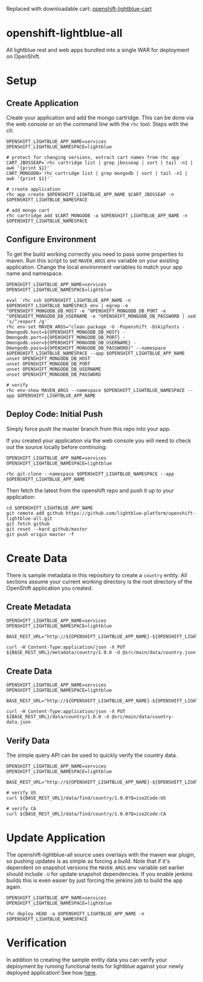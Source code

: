 
Replaced with downloadable cart: [openshift-lightblue-cart](https://github.com/lightblue-platform/openshift-lightblue-cart)

openshift-lightblue-all
=============

All lightblue rest and web apps bundled into a single WAR for deployment on OpenShift.

# Setup

## Create Application
Create your application and add the mongo cartridge.  This can be done via the web console or on the command line with the `rhc` tool.  Steps with the cli:

```
OPENSHIFT_LIGHTBLUE_APP_NAME=services
OPENSHIFT_LIGHTBLUE_NAMESPACE=lightblue

# protect for changing versions, extract cart names from rhc app
CART_JBOSSEAP=`rhc cartridge list | grep jbosseap | sort | tail -n1 | awk '{print $1}'`
CART_MONGODB=`rhc cartridge list | grep mongodb | sort | tail -n1 | awk '{print $1}'`

# create application
rhc app create $OPENSHIFT_LIGHTBLUE_APP_NAME $CART_JBOSSEAP -n $OPENSHIFT_LIGHTBLUE_NAMESPACE

# add mongo cart
rhc cartridge add $CART_MONGODB -a $OPENSHIFT_LIGHTBLUE_APP_NAME -n $OPENSHIFT_LIGHTBLUE_NAMESPACE
```

## Configure Environment
To get the build working correctly you need to pass some properties to maven.  Run this script to set `MAVEN_ARGS` env variable on your existing application.  Change the local environment variables to match your app name and namespace.

```
OPENSHIFT_LIGHTBLUE_APP_NAME=services
OPENSHIFT_LIGHTBLUE_NAMESPACE=lightblue

eval `rhc ssh $OPENSHIFT_LIGHTBLUE_APP_NAME -n $OPENSHIFT_LIGHTBLUE_NAMESPACE env | egrep -e ^OPENSHIFT_MONGODB_DB_HOST -e ^OPENSHIFT_MONGODB_DB_PORT -e ^OPENSHIFT_MONGODB_DB_USERNAME -e ^OPENSHIFT_MONGODB_DB_PASSWORD | sed 's/^/export /g'`
rhc env-set MAVEN_ARGS="clean package -U -Popenshift -DskipTests -Dmongodb.host=${OPENSHIFT_MONGODB_DB_HOST} -Dmongodb.port=${OPENSHIFT_MONGODB_DB_PORT} -Dmongodb.user=${OPENSHIFT_MONGODB_DB_USERNAME} -Dmongodb.pass=${OPENSHIFT_MONGODB_DB_PASSWORD}" --namespace $OPENSHIFT_LIGHTBLUE_NAMESPACE --app $OPENSHIFT_LIGHTBLUE_APP_NAME
unset OPENSHIFT_MONGODB_DB_HOST
unset OPENSHIFT_MONGODB_DB_PORT
unset OPENSHIFT_MONGODB_DB_USERNAME
unset OPENSHIFT_MONGODB_DB_PASSWORD

# verify
rhc env-show MAVEN_ARGS --namespace $OPENSHIFT_LIGHTBLUE_NAMESPACE --app $OPENSHIFT_LIGHTBLUE_APP_NAME
```

## Deploy Code: Initial Push
Simply force push the master branch from this repo into your app.

If you created your application via the web console you will need to check out the source locally before continuing:
```
OPENSHIFT_LIGHTBLUE_APP_NAME=services
OPENSHIFT_LIGHTBLUE_NAMESPACE=lightblue

rhc git-clone --namespace $OPENSHIFT_LIGHTBLUE_NAMESPACE --app $OPENSHIFT_LIGHTBLUE_APP_NAME
```

Then fetch the latest from the openshift repo and push it up to your application:
```
cd $OPENSHIFT_LIGHTBLUE_APP_NAME
git remote add github https://github.com/lightblue-platform/openshift-lightblue-all.git
git fetch github
git reset --hard github/master
git push origin master -f
```

# Create Data
There is sample metadata in this repository to create a `country` entity.
All sections assume your current working directory is the root directory of the OpenShift application you created.

## Create Metadata
```
OPENSHIFT_LIGHTBLUE_APP_NAME=services
OPENSHIFT_LIGHTBLUE_NAMESPACE=lightblue

BASE_REST_URL="http://${OPENSHIFT_LIGHTBLUE_APP_NAME}-${OPENSHIFT_LIGHTBLUE_NAMESPACE}.rhcloud.com/rest"

curl -H Content-Type:application/json -X PUT ${BASE_REST_URL}/metadata/country/1.0.0 -d @src/main/data/country.json
```

## Create Data
```
OPENSHIFT_LIGHTBLUE_APP_NAME=services
OPENSHIFT_LIGHTBLUE_NAMESPACE=lightblue

BASE_REST_URL="http://${OPENSHIFT_LIGHTBLUE_APP_NAME}-${OPENSHIFT_LIGHTBLUE_NAMESPACE}.rhcloud.com/rest"

curl -H Content-Type:application/json -X PUT ${BASE_REST_URL}/data/country/1.0.0 -d @src/main/data/country-data.json
```

## Verify Data
The simple query API can be used to quickly verify the country data.

```
OPENSHIFT_LIGHTBLUE_APP_NAME=services
OPENSHIFT_LIGHTBLUE_NAMESPACE=lightblue

BASE_REST_URL="http://${OPENSHIFT_LIGHTBLUE_APP_NAME}-${OPENSHIFT_LIGHTBLUE_NAMESPACE}.rhcloud.com/rest"

# verify US
curl ${BASE_REST_URL}/data/find/country/1.0.0?Q=iso2Code:US

# verify CA
curl ${BASE_REST_URL}/data/find/country/1.0.0?Q=iso2Code:CA
```

# Update Application
The openshift-lightblue-all source uses overlays with the maven war plugin, so pushing updates is as simple as forcing a build.  Note that if it's dependent on snapshot versions the `MAVEN_ARGS` env variable set earlier should include `-U` for update snapshot dependencies.  If you enable jenkins builds this is even easier by just forcing the jenkins job to build the app again.

```
OPENSHIFT_LIGHTBLUE_APP_NAME=services
OPENSHIFT_LIGHTBLUE_NAMESPACE=lightblue

rhc deploy HEAD -a $OPENSHIFT_LIGHTBLUE_APP_NAME -n $OPENSHIFT_LIGHTBLUE_NAMESPACE
```

# Verification
In addition to creating the sample entity data you can verify your deployment by running functional tests for lightblue against your newly deployed application!  See how [here](https://github.com/lightblue-platform/lightblue-tests#functional-tests).
